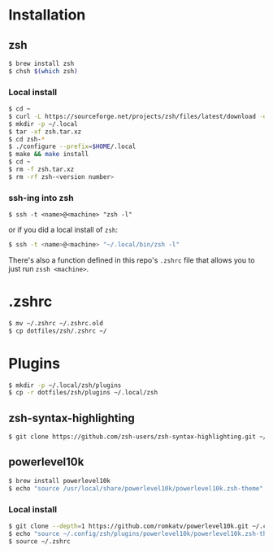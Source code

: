 # Installation

## zsh

```bash
$ brew install zsh
$ chsh $(which zsh)
```

### Local install

```bash
$ cd ~
$ curl -L https://sourceforge.net/projects/zsh/files/latest/download -o zsh.tar.xz
$ mkdir -p ~/.local
$ tar -xf zsh.tar.xz
$ cd zsh-*
$ ./configure --prefix=$HOME/.local
$ make && make install
$ cd ~
$ rm -f zsh.tar.xz
$ rm -rf zsh-<version number>
```

### ssh-ing into zsh

```
$ ssh -t <name>@<machine> "zsh -l"
```
or if you did a local install of `zsh`:
```bash
$ ssh -t <name>@<machine> "~/.local/bin/zsh -l"
```

There's also a function defined in this repo's `.zshrc` file that allows you to just run `zssh <machine>`.


# .zshrc

```bash
$ mv ~/.zshrc ~/.zshrc.old
$ cp dotfiles/zsh/.zshrc ~/
```

# Plugins

```bash
$ mkdir -p ~/.local/zsh/plugins
$ cp -r dotfiles/zsh/plugins ~/.local/zsh
```

## zsh-syntax-highlighting

```bash
$ git clone https://github.com/zsh-users/zsh-syntax-highlighting.git ~/.config/zsh/plugins
```

## powerlevel10k

```bash
$ brew install powerlevel10k
$ echo "source /usr/local/share/powerlevel10k/powerlevel10k.zsh-theme" >> .zshrc
```

### Local install

```bash
$ git clone --depth=1 https://github.com/romkatv/powerlevel10k.git ~/.config/zsh/plugins/powerlevel10k
$ echo "source ~/.config/zsh/plugins/powerlevel10k/powerlevel10k.zsh-theme" >> ~/.zshrc
$ source ~/.zshrc
```

